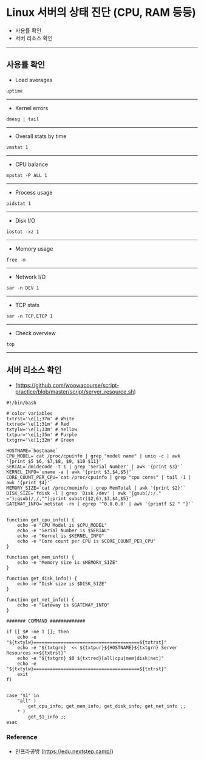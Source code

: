 # Linux 서버의 상태 진단 (CPU, RAM 등등)

- 사용률 확인
- 서버 리소스 확인

---
## 사용률 확인

- Load averages
~~~shell 
uptime
~~~
---
- Kernel errors
~~~shell
dmesg | tail
~~~
---
- Overall stats by time
~~~shell
vmstat 1
~~~
---
- CPU balance
~~~shell
mpstat -P ALL 1
~~~
---
- Process usage
~~~shell
pidstat 1
~~~
---
- Disk I/O
~~~shell
iostat -xz 1
~~~
---
- Memory usage
~~~shell
free -m
~~~
---
- Network I/O
~~~shell
sar -n DEV 1
~~~
---
- TCP stats
~~~shell
sar -n TCP,ETCP 1
~~~
---
- Check overview
~~~shell
top
~~~

---

## 서버 리소스 확인 
- (https://github.com/woowacourse/script-practice/blob/master/script/server_resource.sh)

~~~shell
#!/bin/bash

# color variables
txtrst='\e[1;37m' # White
txtred='\e[1;31m' # Red
txtylw='\e[1;33m' # Yellow
txtpur='\e[1;35m' # Purple
txtgrn='\e[1;32m' # Green

HOSTNAME=`hostname`
CPU_MODEL=`cat /proc/cpuinfo | grep "model name" | uniq -c | awk '{print $5 $6, $7,$8, $9, $10 $11}'`
SERIAL=`dmidecode -t 1 | grep 'Serial Number' | awk '{print $3}'`
KERNEL_INFO=`uname -a | awk '{print $3,$4,$5}'`
CORE_COUNT_PER_CPU=`cat /proc/cpuinfo | grep "cpu cores" | tail -1 | awk '{print $4}'`
MEMORY_SIZE=`cat /proc/meminfo | grep MemTotal | awk '{print $2}'`
DISK_SIZE=`fdisk -l | grep 'Disk /dev' | awk '{gsub(/:/," =");gsub(/,/,"");print substr($2,6),$3,$4,$5}'`
GATEWAY_INFO=`netstat -rn | egrep '^0.0.0.0' | awk '{printf $2 " "}'`


function get_cpu_info() {
    echo -e "CPU Model is $CPU_MODEL"
    echo -e "Serial Number is $SERIAL"
    echo -e "Kernel is $KERNEL_INFO"
    echo -e "Core count per CPU is $CORE_COUNT_PER_CPU"
}

function get_mem_info() {
    echo -e "Memory size is $MEMORY_SIZE"
}

function get_disk_info() {
    echo -e "Disk size is $DISK_SIZE"
}

function get_net_info() {
    echo -e "Gateway is $GATEWAY_INFO"
}

####### COMMAND #############

if [[ $# -ne 1 ]]; then
    echo -e "${txtylw}=======================================${txtrst}"
    echo -e "${txtgrn}  << ${txtpur}${HOSTNAME}${txtgrn} Server Resources >>${txtrst}"
    echo -e "${txtgrn} $0 ${txtred}[all|cpu|mem|disk|net]"
    echo -e "${txtylw}=======================================${txtrst}"
    exit
fi


case "$1" in
	"all" )
		get_cpu_info; get_mem_info; get_disk_info; get_net_info ;;
	* )
		get_$1_info ;;
esac
~~~

### Reference
- 인프라공방 (https://edu.nextstep.camp/)
